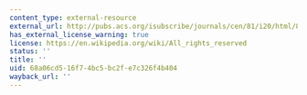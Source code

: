```yaml
---
content_type: external-resource
external_url: http://pubs.acs.org/isubscribe/journals/cen/81/i20/html/8120biology.html
has_external_license_warning: true
license: https://en.wikipedia.org/wiki/All_rights_reserved
status: ''
title: ''
uid: 68a06cd5-16f7-4bc5-bc2f-e7c326f4b404
wayback_url: ''
---
```

